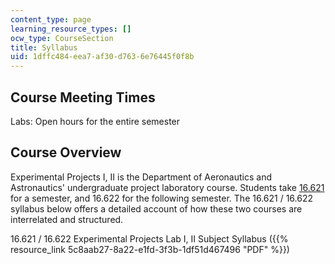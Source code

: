```yaml
---
content_type: page
learning_resource_types: []
ocw_type: CourseSection
title: Syllabus
uid: 1dffc484-eea7-af30-d763-6e76445f0f8b
---
```


Course Meeting Times
--------------------

Labs: Open hours for the entire semester

Course Overview
---------------

Experimental Projects I, II is the Department of Aeronautics and Astronautics' undergraduate project laboratory course. Students take [16.621](/courses/16-621-experimental-projects-i-spring-2003) for a semester, and 16.622 for the following semester. The 16.621 / 16.622 syllabus below offers a detailed account of how these two courses are interrelated and structured.

16.621 / 16.622 Experimental Projects Lab I, II Subject Syllabus ({{% resource_link 5c8aab27-8a22-e1fd-3f3b-1df51d467496 "PDF" %}})